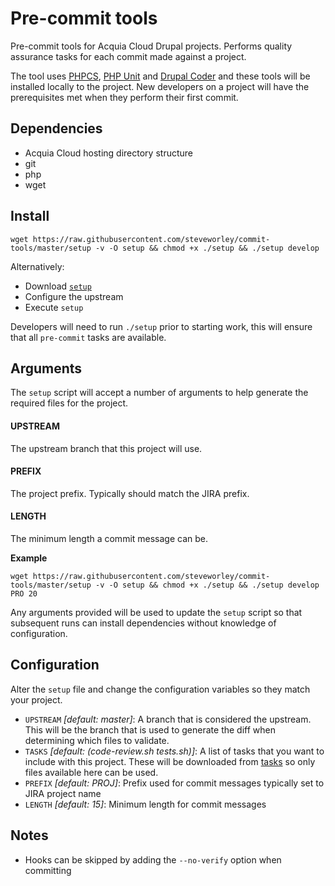 # Pre-commit tools

Pre-commit tools for Acquia Cloud Drupal projects. Performs quality assurance tasks for each commit made against a project.

The tool uses [PHPCS][1], [PHP Unit][2] and [Drupal Coder][3] and these tools will be installed locally to the project. New developers on a project will have the prerequisites met when they perform their first commit.

## Dependencies

- Acquia Cloud hosting directory structure
- git
- php
- wget

## Install

```
wget https://raw.githubusercontent.com/steveworley/commit-tools/master/setup -v -O setup && chmod +x ./setup && ./setup develop
```

Alternatively:

- Download [`setup`][4]
- Configure the upstream
- Execute `setup`

Developers will need to run `./setup` prior to starting work, this will ensure that all `pre-commit` tasks are available.

## Arguments

The `setup` script will accept a number of arguments to help generate the required files for the project.

#### UPSTREAM

The upstream branch that this project will use.

#### PREFIX

The project prefix. Typically should match the JIRA prefix.

#### LENGTH

The minimum length a commit message can be.

**Example**

```
wget https://raw.githubusercontent.com/steveworley/commit-tools/master/setup -v -O setup && chmod +x ./setup && ./setup develop PRO 20
```

Any arguments provided will be used to update the `setup` script so that subsequent runs can install dependencies without knowledge of configuration.

## Configuration

Alter the `setup` file and change the configuration variables so they match your project.

- `UPSTREAM` _[default: master]_: A branch that is considered the upstream. This will be the branch that is used to generate the diff when determining which files to validate.
- `TASKS` _[default: (code-review.sh tests.sh)]_: A list of tasks that you want to include with this project. These will be downloaded from [tasks][5] so only files available here can be used.
- `PREFIX` _[default: PROJ]_: Prefix used for commit messages typically set to JIRA project name
- `LENGTH` _[default: 15]_: Minimum length for commit messages

## Notes

- Hooks can be skipped by adding the `--no-verify` option when committing

[1]: https://github.com/squizlabs/PHP_CodeSniffer
[2]: https://github.com/sebastianbergmann/phpunit
[3]: https://packagist.org/packages/drupal/coder
[4]: https://raw.githubusercontent.com/steveworley/commit-tools/master/setup
[5]: https://github.com/steveworley/commit-tools/tree/master/tasks
